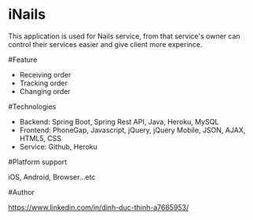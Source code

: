 # iNails

This application is used for Nails service, from that service's owner can control their services easier and give client more experince.

#Feature

- Receiving order <br />
- Tracking order <br />
- Changing order <br />

#Technologies

- Backend: Spring Boot, Spring Rest API, Java, Heroku, MySQL <br />
- Frontend: PhoneGap, Javascript, jQuery, jQuery Mobile, JSON, AJAX, HTML5, CSS <br />
- Service: Github, Heroku <br />

#Platform support

iOS, Android, Browser...etc <br />

#Author

https://www.linkedin.com/in/dinh-duc-thinh-a7665953/ 
